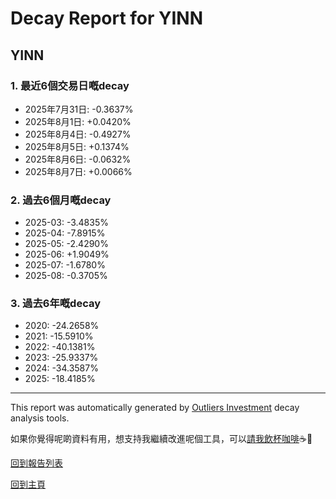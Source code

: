 # Decay Report for YINN

## YINN

### 1. 最近6個交易日嘅decay

- 2025年7月31日: -0.3637%
- 2025年8月1日: +0.0420%
- 2025年8月4日: -0.4927%
- 2025年8月5日: +0.1374%
- 2025年8月6日: -0.0632%
- 2025年8月7日: +0.0066%

### 2. 過去6個月嘅decay

- 2025-03: -3.4835%
- 2025-04: -7.8915%
- 2025-05: -2.4290%
- 2025-06: +1.9049%
- 2025-07: -1.6780%
- 2025-08: -0.3705%

### 3. 過去6年嘅decay

- 2020: -24.2658%
- 2021: -15.5910%
- 2022: -40.1381%
- 2023: -25.9337%
- 2024: -34.3587%
- 2025: -18.4185%

------------------------------
This report was automatically generated by [Outliers Investment](https://outliersecon.github.io/Outliers-Investment/) decay analysis tools.

如果你覺得呢啲資料有用，想支持我繼續改進呢個工具，可以[請我飲杯咖啡](https://buymeacoffee.com/outliersecon)☕🙏

[回到報告列表](https://outliersecon.github.io/Outliers-Investment/reports/reports_public)

[回到主頁](https://outliersecon.github.io/Outliers-Investment/)